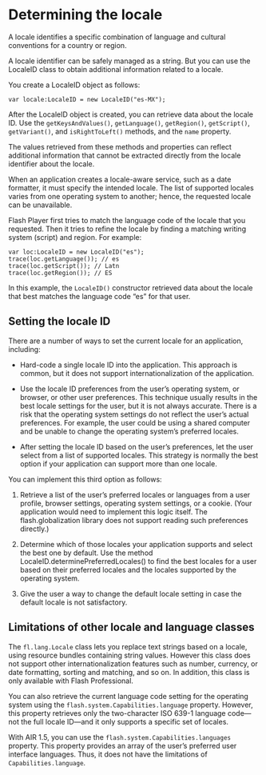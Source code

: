 # Determining the locale

<div>

A locale identifies a specific combination of language and cultural conventions
for a country or region.

A locale identifier can be safely managed as a string. But you can use the
LocaleID class to obtain additional information related to a locale.

You create a LocaleID object as follows:

    var locale:LocaleID = new LocaleID("es-MX");

After the LocaleID object is created, you can retrieve data about the locale ID.
Use the `getKeysAndValues()`, `getLanguage()`, `getRegion()`, `getScript()`,
`getVariant()`, and `isRightToLeft()` methods, and the `name` property.

The values retrieved from these methods and properties can reflect additional
information that cannot be extracted directly from the locale identifier about
the locale.

When an application creates a locale-aware service, such as a date formatter, it
must specify the intended locale. The list of supported locales varies from one
operating system to another; hence, the requested locale can be unavailable.

Flash Player first tries to match the language code of the locale that you
requested. Then it tries to refine the locale by finding a matching writing
system (script) and region. For example:

    var loc:LocaleID = new LocaleID("es");
    trace(loc.getLanguage()); // es
    trace(loc.getScript()); // Latn
    trace(loc.getRegion()); // ES

In this example, the `LocaleID()` constructor retrieved data about the locale
that best matches the language code “es” for that user.

</div>

<div>

## Setting the locale ID

<div>

There are a number of ways to set the current locale for an application,
including:

- Hard-code a single locale ID into the application. This approach is common,
  but it does not support internationalization of the application.

- Use the locale ID preferences from the user’s operating system, or browser, or
  other user preferences. This technique usually results in the best locale
  settings for the user, but it is not always accurate. There is a risk that the
  operating system settings do not reflect the user’s actual preferences. For
  example, the user could be using a shared computer and be unable to change the
  operating system’s preferred locales.

- After setting the locale ID based on the user’s preferences, let the user
  select from a list of supported locales. This strategy is normally the best
  option if your application can support more than one locale.

You can implement this third option as follows:

<div>

1.  Retrieve a list of the user’s preferred locales or languages from a user
    profile, browser settings, operating system settings, or a cookie. (Your
    application would need to implement this logic itself. The
    flash.globalization library does not support reading such preferences
    directly.)

2.  Determine which of those locales your application supports and select the
    best one by default. Use the method LocaleID.determinePreferredLocales() to
    find the best locales for a user based on their preferred locales and the
    locales supported by the operating system.

3.  Give the user a way to change the default locale setting in case the default
    locale is not satisfactory.

</div>

</div>

</div>

<div>

## Limitations of other locale and language classes

<div>

The `fl.lang.Locale` class lets you replace text strings based on a locale,
using resource bundles containing string values. However this class does not
support other internationalization features such as number, currency, or date
formatting, sorting and matching, and so on. In addition, this class is only
available with Flash Professional.

You can also retrieve the current language code setting for the operating system
using the `flash.system.Capabilities.language` property. However, this property
retrieves only the two-character ISO 639-1 language code—not the full locale
ID—and it only supports a specific set of locales.

With AIR 1.5, you can use the `flash.system.Capabilities.languages` property.
This property provides an array of the user’s preferred user interface
languages. Thus, it does not have the limitations of `Capabilities.language`.

</div>

</div>

<div>

<div>

</div>

</div>

